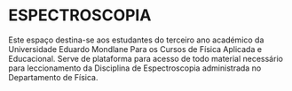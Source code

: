 # ESPECTROSCOPIA
Este espaço destina-se aos estudantes do terceiro ano académico da Universidade Eduardo Mondlane Para os Cursos de Física Aplicada e Educacional. Serve de plataforma para acesso de todo material necessário para leccionamento  da Disciplina de Espectroscopia administrada no Departamento de Física.
